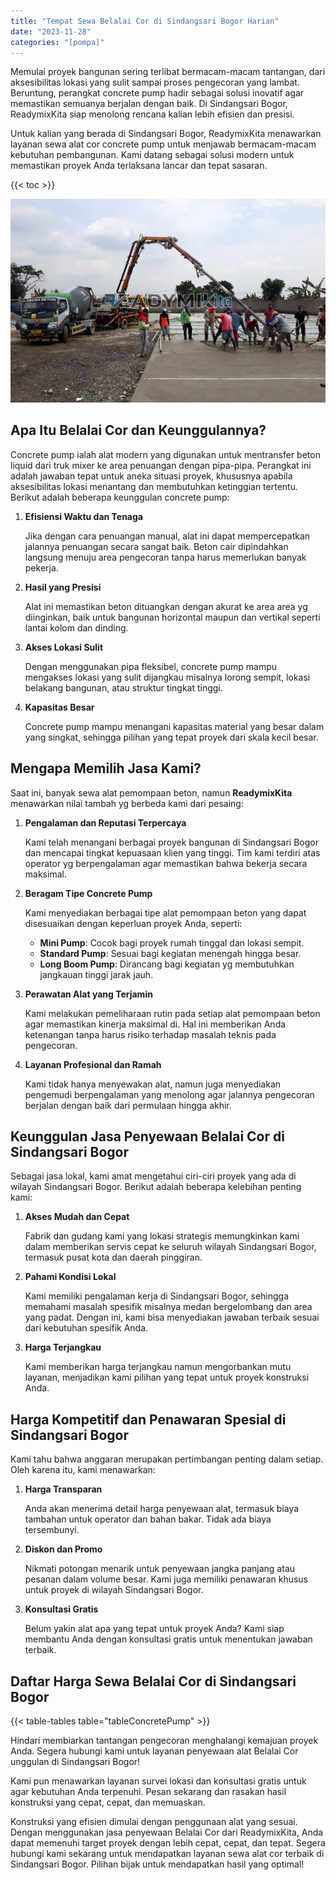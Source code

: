 ```yaml
---
title: "Tempat Sewa Belalai Cor di Sindangsari Bogor Harian"
date: "2023-11-28"
categories: "[pompa]"
---
```


Memulai proyek bangunan sering terlibat bermacam-macam tantangan, dari aksesibilitas lokasi yang sulit sampai proses pengecoran yang lambat. Beruntung, perangkat concrete pump hadir sebagai solusi inovatif agar memastikan semuanya berjalan dengan baik. Di Sindangsari Bogor, ReadymixKita siap menolong rencana kalian lebih efisien dan presisi.

Untuk kalian yang berada di Sindangsari Bogor, ReadymixKita menawarkan layanan sewa alat cor concrete pump untuk menjawab bermacam-macam kebutuhan pembangunan. Kami datang sebagai solusi modern untuk memastikan proyek Anda terlaksana lancar dan tepat sasaran.

{{< toc >}}

![Tempat Sewa Belalai Cor di Sindangsari Bogor Harian](/images/pompa/sewa-pompa-13.jpg)

## Apa Itu Belalai Cor dan Keunggulannya?

Concrete pump ialah alat modern yang digunakan untuk mentransfer beton liquid dari truk mixer ke area penuangan dengan pipa-pipa. Perangkat ini adalah jawaban tepat untuk aneka situasi proyek, khususnya apabila aksesibilitas lokasi menantang dan membutuhkan ketinggian tertentu. Berikut adalah beberapa keunggulan concrete pump:

1. **Efisiensi Waktu dan Tenaga**

   Jika dengan cara penuangan manual, alat ini dapat mempercepatkan jalannya penuangan secara sangat baik. Beton cair dipindahkan langsung menuju area pengecoran tanpa harus memerlukan banyak pekerja.

2. **Hasil yang Presisi**

   Alat ini memastikan beton dituangkan dengan akurat ke area area yg diinginkan, baik untuk bangunan horizontal maupun dan vertikal seperti lantai kolom dan dinding.

3. **Akses Lokasi Sulit**

   Dengan menggunakan pipa fleksibel, concrete pump mampu mengakses lokasi yang sulit dijangkau misalnya lorong sempit, lokasi belakang bangunan, atau struktur tingkat tinggi.

4. **Kapasitas Besar**

   Concrete pump mampu menangani kapasitas material yang besar dalam yang singkat, sehingga pilihan yang tepat proyek dari skala kecil besar.

## Mengapa Memilih Jasa Kami?

Saat ini, banyak sewa alat pemompaan beton, namun **ReadymixKita** menawarkan nilai tambah yg berbeda kami dari pesaing:

1. **Pengalaman dan Reputasi Terpercaya**

   Kami telah menangani berbagai proyek bangunan di Sindangsari Bogor dan mencapai tingkat kepuasaan klien yang tinggi. Tim kami terdiri atas operator yg berpengalaman agar memastikan bahwa bekerja secara maksimal.

2. **Beragam Tipe Concrete Pump**

   Kami menyediakan berbagai tipe alat pemompaan beton yang dapat disesuaikan dengan keperluan proyek Anda, seperti:
   - **Mini Pump**: Cocok bagi proyek rumah tinggal dan lokasi sempit.
   - **Standard Pump**: Sesuai bagi kegiatan menengah hingga besar.
   - **Long Boom Pump**: Dirancang bagi kegiatan yg membutuhkan jangkauan tinggi jarak jauh.

3. **Perawatan Alat yang Terjamin**

   Kami melakukan pemeliharaan rutin pada setiap alat pemompaan beton agar memastikan kinerja maksimal di. Hal ini memberikan Anda ketenangan tanpa harus risiko terhadap masalah teknis pada pengecoran.

4. **Layanan Profesional dan Ramah**

   Kami tidak hanya menyewakan alat, namun juga menyediakan pengemudi berpengalaman yang menolong agar jalannya pengecoran berjalan dengan baik dari permulaan hingga akhir.

## Keunggulan Jasa Penyewaan Belalai Cor di Sindangsari Bogor

Sebagai jasa lokal, kami amat mengetahui ciri-ciri proyek yang ada di wilayah Sindangsari Bogor. Berikut adalah beberapa kelebihan penting kami:

1. **Akses Mudah dan Cepat**

   Fabrik dan gudang kami yang lokasi strategis memungkinkan kami dalam memberikan servis cepat ke seluruh wilayah Sindangsari Bogor, termasuk pusat kota dan daerah pinggiran.

2. **Pahami Kondisi Lokal**

   Kami memiliki pengalaman kerja di Sindangsari Bogor, sehingga memahami masalah spesifik misalnya medan bergelombang dan area yang padat. Dengan ini, kami bisa menyediakan jawaban terbaik sesuai dari kebutuhan spesifik Anda.

3. **Harga Terjangkau**

   Kami memberikan harga terjangkau namun mengorbankan mutu layanan, menjadikan kami pilihan yang tepat untuk proyek konstruksi Anda.

## Harga Kompetitif dan Penawaran Spesial di Sindangsari Bogor

Kami tahu bahwa anggaran merupakan pertimbangan penting dalam setiap. Oleh karena itu, kami menawarkan:

1. **Harga Transparan**

   Anda akan menerima detail harga penyewaan alat, termasuk biaya tambahan untuk operator dan bahan bakar. Tidak ada biaya tersembunyi.

2. **Diskon dan Promo**

   Nikmati potongan menarik untuk penyewaan jangka panjang atau pesanan dalam volume besar. Kami juga memiliki penawaran khusus untuk proyek di wilayah Sindangsari Bogor.

3. **Konsultasi Gratis**

   Belum yakin alat apa yang tepat untuk proyek Anda? Kami siap membantu Anda dengan konsultasi gratis untuk menentukan jawaban terbaik.

## Daftar Harga Sewa Belalai Cor di Sindangsari Bogor

{{< table-tables table="tableConcretePump" >}}

Hindari membiarkan tantangan pengecoran menghalangi kemajuan proyek Anda. Segera hubungi kami untuk layanan penyewaan alat Belalai Cor unggulan di Sindangsari Bogor!

Kami pun menawarkan layanan survei lokasi dan konsultasi gratis untuk agar kebutuhan Anda terpenuhi. Pesan sekarang dan rasakan hasil konstruksi yang cepat, cepat, dan memuaskan.

Konstruksi yang efisien dimulai dengan penggunaan alat yang sesuai. Dengan menggunakan jasa penyewaan Belalai Cor dari ReadymixKita, Anda dapat memenuhi target proyek dengan lebih cepat, cepat, dan tepat. Segera hubungi kami sekarang untuk mendapatkan layanan sewa alat cor terbaik di Sindangsari Bogor. Pilihan bijak untuk mendapatkan hasil yang optimal!